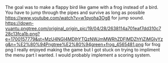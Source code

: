 The goal was to make a flappy bird like game with a frog instead of a bird.
You have to jump through the pipes and survive as long as possible
https://www.youtube.com/watch?v=w1qyoha3Og8 for jump sound. https://down-yuantu.pngtree.com/original_origin_pic/19/04/28/2638114a701eaf7dd310c728c13fca1b.png?e=1700157779&st=MzU4NGI4MDlhYTQzNWJmMWRhZDFlMDZhYjZiMGIyYzg&n=%E2%80%94Pngtree%E2%80%94green+frog_4565481.png for frog png
I really enjoyed making the game but I got stuck on trying to impliment the menu part I wanted. I would probably implement a scoring system.
